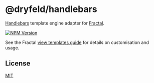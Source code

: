 # @dryfeld/handlebars

[Handlebars](https://handlebarsjs.com/) template engine adapter for [Fractal](http://github.com/frctl/fractal).

[![NPM Version](https://img.shields.io/npm/v/@dryfeld/handlebars)](https://www.npmjs.com/package/@dryfeld/handlebars)

See the Fractal [view templates guide](http://fractal.build/guide/core-concepts/views) for details on customisation and usage.

## License

[MIT](https://github.com/frctl/fractal/blob/main/LICENSE)
